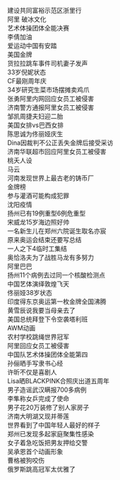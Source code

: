 建设共同富裕示范区浙里行  
阿里 破冰文化  
艺术体操团体全能决赛  
李倩加油  
爱运动中国有安踏  
美国金牌  
货拉拉跳车事件司机妻子发声  
33岁倪妮状态  
CF最刚周年庆  
34岁研究生菜市场摆摊卖鸡爪  
张勇阿里内网回应女员工被侵害  
济南警方通报阿里女员工被侵害  
邹凯周捷夫妇迎二胎  
美国女排vs巴西女排  
陈思诚为佟丽娅庆生  
Dina因裁判不公正丢失金牌后接受采访  
济南华联超市回应阿里女员工被侵害  
桃夭人设  
马云  
河南发现世界上最古老的铸币厂  
金牌榜  
参与灌酒可能构成犯罪  
沈阳疫情  
扬州已有19例重型6例危重型  
宋威龙15岁海边照好帅  
一名新生儿在郑州六院诞生取名亦宸  
原来奥运会结束还要写总结  
一人之下4临时工集结  
奥恰洛夫为了战胜马龙有多努力  
阿里巴巴  
扬州11个病例去过同一个核酸检测点  
中国艺体演绎敦煌飞天  
佟丽娅38岁状态  
印度得东京奥运第一枚金牌全国沸腾  
黄雪辰说我要当母亲去了  
美国总统拜登下令空袭塔利班  
AWM动画  
农村学校跳绳世界冠军  
阿里回应女员工被侵害  
中国队艺术体操团体全能第四  
孙俪晒手写隶书心经  
许昕不仅是喜剧人  
Lisa晒BLACKPINK合照庆出道五周年  
男子造谣武汉瞒报700多病例  
李隼称女乒完成了使命  
男子花20万装修了别人家房子  
济南大明湖又现并蒂莲  
世界看到了中国年轻人最好的样子  
郑州已发现多起家庭聚集性感染  
女子着急吃饭把男友押给交警  
吴承恩首个动画形象  
曹格被狗咬伤  
俄罗斯跳高冠军太优雅了  
